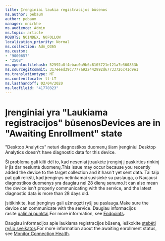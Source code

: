 ```yaml
---
title: Įrenginiai laukia registracijos būsenos
ms.author: pebaum
author: pebaum
manager: mnirkhe
ms.audience: Admin
ms.topic: article
ROBOTS: NOINDEX, NOFOLLOW
localization_priority: Normal
ms.collection: Adm_O365
ms.custom:
- "9000657"
- "2508"
ms.openlocfilehash: 52592a8f4ebac0a9b6c8105721e121a7e560853b
ms.sourcegitcommit: 317eeed39c7777a922442992d67733726c41d9e1
ms.translationtype: MT
ms.contentlocale: lt-LT
ms.lasthandoff: 02/04/2020
ms.locfileid: "41770323"
---
```

# <a name="devices-are-in-awaiting-enrollment-state"></a><span data-ttu-id="e1390-102">Įrenginiai yra "Laukiama registracijos" būsenos</span><span class="sxs-lookup"><span data-stu-id="e1390-102">Devices are in "Awaiting Enrollment" state</span></span>

<span data-ttu-id="e1390-103">"Desktop Analytics" neturi diagnostikos duomenų šiam įrenginiui.</span><span class="sxs-lookup"><span data-stu-id="e1390-103">Desktop Analytics doesn't have diagnostic data for this device.</span></span> 

<span data-ttu-id="e1390-104">Ši problema gali kilti dėl to, kad neseniai įtraukėte įrenginį į paskirties rinkinį ir jis dar nesiuntė duomenų.</span><span class="sxs-lookup"><span data-stu-id="e1390-104">This issue may occur because you recently added the device to the target collection and it hasn't yet sent data.</span></span> <span data-ttu-id="e1390-105">Tai taip pat gali reikšti, kad įrenginys netinkamai susisiekė su paslauga, o Naujausi diagnostikos duomenys yra daugiau nei 28 dienų senumo.</span><span class="sxs-lookup"><span data-stu-id="e1390-105">It can also mean the device isn't properly communicating with the service, and the latest diagnostic data is more than 28 days old.</span></span>

<span data-ttu-id="e1390-106">Įsitikinkite, kad įrenginys gali užmegzti ryšį su paslauga.</span><span class="sxs-lookup"><span data-stu-id="e1390-106">Make sure the device can communicate with the service.</span></span> <span data-ttu-id="e1390-107">Daugiau informacijos rasite [galiniai punktai](https://docs.microsoft.com/configmgr/desktop-analytics/enable-data-sharing#endpoints).</span><span class="sxs-lookup"><span data-stu-id="e1390-107">For more information, see [Endpoints](https://docs.microsoft.com/configmgr/desktop-analytics/enable-data-sharing#endpoints).</span></span>

<span data-ttu-id="e1390-108">Daugiau informacijos apie laukiama registracijos būseną, ieškokite [stebėti ryšio sveikatos](https://docs.microsoft.com/configmgr/desktop-analytics/monitor-connection-health#awaiting-enrollment).</span><span class="sxs-lookup"><span data-stu-id="e1390-108">For more information about the awaiting enrollment status, see [Monitor Connection Health](https://docs.microsoft.com/configmgr/desktop-analytics/monitor-connection-health#awaiting-enrollment).</span></span>